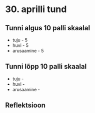 # 30. aprilli tund

## Tunni algus 10 palli skaalal

-   tuju - 5
-   huvi - 5
-   arusaamine - 5

## Tunni lõpp 10 palli skaalal

-   tuju -
-   huvi -
-   arusaamine -

## Reflektsioon
